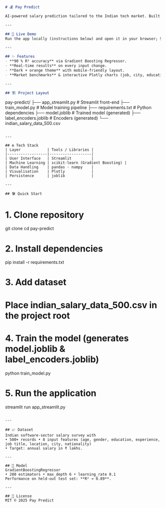 ```markdown
# 💰 Pay Predict

AI-powered salary prediction tailored to the Indian tech market. Built with **Streamlit**, **scikit-learn** and an interactive dark-orange UI.

---

## 🚀 Live Demo
Run the app locally (instructions below) and open it in your browser; Streamlit starts on `localhost:8501` by default.

---

## ✨ Features
- **90 % R² accuracy** via Gradient Boosting Regressor.  
- **Real-time results** on every input change.  
- **Dark + orange theme** with mobile-friendly layout.  
- **Market benchmarks** & interactive Plotly charts (job, city, education).  

---

## 🏗️ Project Layout
```
pay-predict/
├── app_streamlit.py         # Streamlit front-end
├── train_model.py           # Model training pipeline
├── requirements.txt         # Python dependencies
├── model.joblib             # Trained model (generated)
├── label_encoders.joblib    # Encoders (generated)
└── indian_salary_data_500.csv
```

---

## ⚙️ Tech Stack
| Layer            | Tools / Libraries |
|------------------|-------------------|
| User Interface   | Streamlit         |
| Machine Learning | scikit-learn (Gradient Boosting) |
| Data Handling    | pandas · numpy    |
| Visualisation    | Plotly            |
| Persistence      | joblib            |

---

## 🛠️ Quick Start
```
# 1. Clone repository
git clone 
cd pay-predict

# 2. Install dependencies
pip install -r requirements.txt

# 3. Add dataset
#   Place indian_salary_data_500.csv in the project root

# 4. Train the model (generates model.joblib & label_encoders.joblib)
python train_model.py

# 5. Run the application
streamlit run app_streamlit.py
```

---

## 📈 Dataset
Indian software-sector salary survey with  
• 500+ records • 8 input features (age, gender, education, experience, job title, location, city, nationality)  
• Target: annual salary in ₹ lakhs.

---

## 🤖 Model
GradientBoostingRegressor  
• 200 estimators • max_depth 6 • learning_rate 0.1  
Performance on held-out test set: **R² ≈ 0.89**.

---

## 📝 License
MIT © 2025 Pay Predict
```